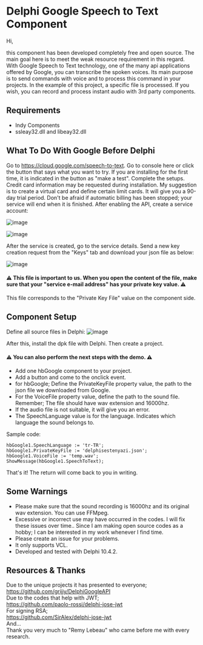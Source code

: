 # Delphi Google Speech to Text Component

Hi,

this component has been developed completely free and open source. The main goal here is to meet the weak resource requirement in this regard. With Google Speech to Text technology, one of the many api applications offered by Google, you can transcribe the spoken voices. Its main purpose is to send commands with voice and to process this command in your projects. In the example of this project, a specific file is processed. If you wish, you can record and process instant audio with 3rd party components.

## Requirements
 * Indy Components
 * ssleay32.dll and libeay32.dll


## What To Do With Google Before Delphi
Go to https://cloud.google.com/speech-to-text. Go to console here or click the button that says what you want to try. If you are installing for the first time, it is indicated in the button as "make a test". Complete the setups. Credit card information may be requested during installation. My suggestion is to create a virtual card and define certain limit cards. It will give you a 90-day trial period. Don't be afraid if automatic billing has been stopped; your service will end when it is finished. After enabling the API, create a service account:

![image](https://user-images.githubusercontent.com/17130294/115894044-811ee280-a461-11eb-98cc-0090b221c3d8.png)


![image](https://user-images.githubusercontent.com/17130294/115893954-6c424f00-a461-11eb-8fa2-349c13fadccb.png)

After the service is created, go to the service details. Send a new key creation request from the "Keys" tab and download your json file as below:

![image](https://user-images.githubusercontent.com/17130294/115894204-aca1cd00-a461-11eb-9c06-09d9cd5ff239.png)

#### ⚠️ This file is important to us. When you open the content of the file, make sure that your "service e-mail address" has your private key value. ⚠️

This file corresponds to the "Private Key File" value on the component side.

## Component Setup
Define all source files in Delphi:
![image](https://user-images.githubusercontent.com/17130294/115894705-3d78a880-a462-11eb-9a4a-3a424b35088f.png)


After this, install the dpk file with Delphi. Then create a project.

#### ⚠️ You can also perform the next steps with the demo. ⚠️

 * Add one hbGoogle component to your project.
 * Add a button and come to the onclick event.
 * for hbGoogle; Define the PrivateKeyFile property value, the path to the json file we downloaded from Google.
 * For the VoiceFile property value, define the path to the sound file. Remember; The file should have wav extension and 16000hz.
 * If the audio file is not suitable, it will give you an error.
 * The SpeechLanguage value is for the language. Indicates which language the sound belongs to.

Sample code:

```
hbGoogle1.SpeechLanguage := 'tr-TR';
hbGoogle1.PrivateKeyFile := 'delphisestenyazi.json';
hbGoogle1.VoiceFile := 'temp.wav';
ShowMessage(hbGoogle1.SpeechToText); 
```

That's it! The return will come back to you in writing.

## Some Warnings

 * Please make sure that the sound recording is 16000hz and its original wav extension. You can use FFMpeg.
 * Excessive or incorrect use may have occurred in the codes. I will fix these issues over time.. Since I am making open source codes as a hobby; I can be interested in my work whenever I find time.
 * Please create an issue for your problems.
 * It only supports VCL.
 * Developed and tested with Delphi 10.4.2.

## Resources & Thanks
Due to the unique projects it has presented to everyone;<br>
https://github.com/grijjy/DelphiGoogleAPI <br>
Due to the codes that help with JWT;<br>
https://github.com/paolo-rossi/delphi-jose-jwt<br>
For signing RSA;<br>
https://github.com/SirAlex/delphi-jose-jwt<br>
And...<br>
Thank you very much to "Remy Lebeau" who came before me with every research.

